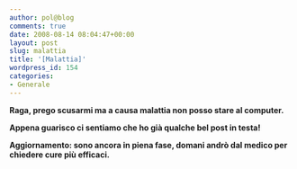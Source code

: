 ```yaml
---
author: pol@blog
comments: true
date: 2008-08-14 08:04:47+00:00
layout: post
slug: malattia
title: '[Malattia]'
wordpress_id: 154
categories:
- Generale
---
```


**Raga, prego scusarmi ma a causa malattia non posso stare al computer.**




**Appena guarisco ci sentiamo che ho già qualche bel post in testa!**







**Aggiornamento: sono ancora in piena fase, domani andrò dal medico per chiedere cure più efficaci.**
